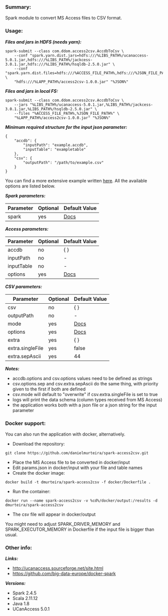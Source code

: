 ### Summary:

Spark module to convert MS Access files to CSV format.

### Usage:

***Files and jars in HDFS (needs yarn):***

```
spark-submit --class com.ddom.access2csv.AccdbToCsv \
    --conf "spark.yarn.dist.jars=hdfs:///%LIBS_PATH%/ucanaccess-5.0.1.jar,hdfs:///%LIBS_PATH%/jackcess-3.0.1.jar,hdfs:///%LIBS_PATH%/hsqldb-2.5.0.jar" \
    --conf "spark.yarn.dist.files=hdfs:///%ACCESS_FILE_PATH%,hdfs:///%JSON_FILE_PATH%" \
    "hdfs:///%LAPP_PATH%/access2csv-1.0.0.jar" "%JSON%"
```

***Files and jars in local FS:***

```
spark-submit --class com.ddom.access2csv.AccdbToCsv \
    --jars "%LIBS_PATH%/ucanaccess-5.0.1.jar,%LIBS_PATH%/jackcess-3.0.1.jar,%LIBS_PATH%/hsqldb-2.5.0.jar" \
    --files "%ACCESS_FILE_PATH%,%JSON_FILE_PATH%" \
    "%LAPP_PATH%/access2csv-1.0.0.jar" "%JSON%"
```

***Minimum required structure for the input json parameter:***

```
{
    "accdb": {
        "inputPath": "example.accdb",
        "inputTable": "exampletable"
    },
    "csv": {
        "outputPath": "/path/to/example.csv"
    }
}
```

You can find a more extensive example written [here](https://github.com/danielmurteira/spark-access2csv/blob/master/access2csv/src/main/resources/example_params.json). All the available options are listed below.

***Spark parameters:***

Parameter | Optional | Default Value
------------ | ------------- | -------------
spark | yes | [Docs](https://spark.apache.org/docs/latest/configuration.html)

***Access parameters:***

Parameter | Optional | Default Value
------------ | ------------- | -------------
accdb | no | { }
inputPath | no | -
inputTable | no | -
options | yes | [Docs](https://spark.apache.org/docs/latest/sql-data-sources-jdbc.html)

***CSV parameters:***

Parameter | Optional | Default Value
------------ | ------------- | -------------
csv | no | { }
outputPath | no | -
mode | yes | [Docs](https://spark.apache.org/docs/latest/api/java/org/apache/spark/sql/DataFrameWriter.html#mode-java.lang.String-)
options | yes | [Docs](https://spark.apache.org/docs/latest/api/java/org/apache/spark/sql/DataFrameWriter.html#csv-java.lang.String-)
extra | yes | { }
extra.singleFile | yes | false
extra.sepAscii | yes | 44

***Notes:***

- accdb.options and csv.options values need to be defined as strings
- csv.options.sep and csv.extra.sepAscii do the same thing, with priority given to the first if both are defined
- csv.mode will default to "overwrite" if csv.extra.singleFile is set to true
- logs will print the data schema (column types received from MS Access)
- the application works both with a json file or a json string for the input parameter

### Docker support:

You can also run the application with docker, alternatively.
- Download the repository:
```
git clone https://github.com/danielmurteira/spark-access2csv.git
```
- Place the MS Access file to be converted in docker/input
- Edit params.json in docker/input with your file and table names
- Create the docker image:
```
docker build -t dmurteira/spark-access2csv -f docker/Dockerfile .
```
- Run the container:
```
docker run --name spark-access2csv -v %cd%/docker/output:/results -d dmurteira/spark-access2csv
```
- The csv file will appear in docker/output

You might need to adjust SPARK_DRIVER_MEMORY and SPARK_EXECUTOR_MEMORY in Dockerfile if the input file is bigger than usual.

### Other info:

***Links:***
- http://ucanaccess.sourceforge.net/site.html
- https://github.com/big-data-europe/docker-spark

***Versions:***
- Spark 2.4.5
- Scala 2.11.12
- Java 1.8
- UCanAccess 5.0.1

